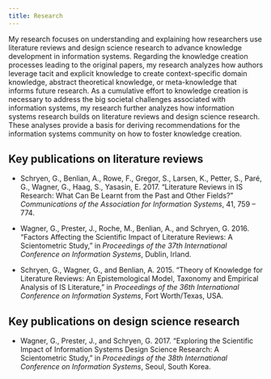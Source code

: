 ```yaml
---
title: Research
---
```


My research focuses on understanding and explaining how researchers use literature reviews and design science research to advance knowledge development in information systems. Regarding the knowledge creation processes leading to the original papers, my research analyzes how authors leverage tacit and explicit knowledge to create context-specific domain knowledge, abstract theoretical knowledge, or meta-knowledge that informs future research. As a cumulative effort to knowledge creation is necessary to address the big societal challenges associated with information systems, my research further analyzes how information systems research builds on literature reviews and design science research. These analyses provide a basis for deriving recommendations for the information systems community on how to foster knowledge creation.

## Key publications on literature reviews

- Schryen, G., Benlian, A., Rowe, F., Gregor, S., Larsen, K., Petter, S., Paré, G., Wagner, G., Haag, S., Yasasin, E. 2017. “Literature Reviews in IS Research: What Can Be Learnt from the Past and Other Fields?” _Communications of the Association for Information Systems_, 41, 759 – 774.

- Wagner, G., Prester, J., Roche, M., Benlian, A., and Schryen, G. 2016. “Factors Affecting the Scientific Impact of Literature Reviews: A Scientometric Study,” in _Proceedings of the 37th International Conference on Information Systems_, Dublin, Irland.

- Schryen, G., Wagner, G., and Benlian, A. 2015. “Theory of Knowledge for Literature Reviews: An Epistemological Model, Taxonomy and Empirical Analysis of IS Literature,” in _Proceedings of the 36th International Conference on Information Systems_, Fort Worth/Texas, USA.


## Key publications on design science research

- Wagner, G., Prester, J., and Schryen, G. 2017. “Exploring the Scientific Impact of Information Systems Design Science Research: A Scientometric Study,” in _Proceedings of the 38th International Conference on Information Systems_, Seoul, South Korea.

